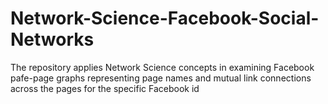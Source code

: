# Network-Science-Facebook-Social-Networks
The repository applies Network Science concepts in examining Facebook pafe-page graphs representing page names and mutual link connections across the pages for the specific Facebook id
